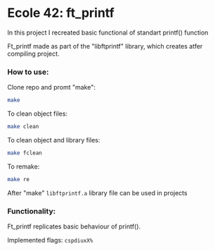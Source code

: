 # Ecole 42: ft_printf

In this project I recreated basic functional of standart printf() function

Ft_printf made as part of the "libftprintf" library, which creates atfer compiling project.

### How to use:

Clone repo and promt "make":

```Bash
make
```

To clean object files:

```Bash
make clean
```

To clean object and library files:

```Bash
make fclean
```

To remake:

```Bash
make re
```

After "make" `libftprintf.a` library file can be used in projects

### Functionality:

Ft_printf replicates basic behaviour of printf().

Implemented flags: `cspdiuxX%`
